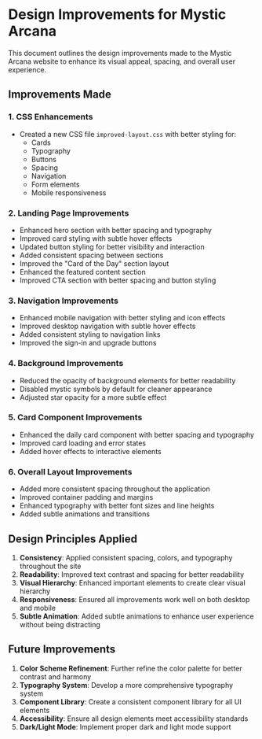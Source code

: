 # Design Improvements for Mystic Arcana

This document outlines the design improvements made to the Mystic Arcana website to enhance its visual appeal, spacing, and overall user experience.

## Improvements Made

### 1. CSS Enhancements
- Created a new CSS file `improved-layout.css` with better styling for:
  - Cards
  - Typography
  - Buttons
  - Spacing
  - Navigation
  - Form elements
  - Mobile responsiveness

### 2. Landing Page Improvements
- Enhanced hero section with better spacing and typography
- Improved card styling with subtle hover effects
- Updated button styling for better visibility and interaction
- Added consistent spacing between sections
- Improved the "Card of the Day" section layout
- Enhanced the featured content section
- Improved CTA section with better spacing and button styling

### 3. Navigation Improvements
- Enhanced mobile navigation with better styling and icon effects
- Improved desktop navigation with subtle hover effects
- Added consistent styling to navigation links
- Improved the sign-in and upgrade buttons

### 4. Background Improvements
- Reduced the opacity of background elements for better readability
- Disabled mystic symbols by default for cleaner appearance
- Adjusted star opacity for a more subtle effect

### 5. Card Component Improvements
- Enhanced the daily card component with better spacing and typography
- Improved card loading and error states
- Added hover effects to interactive elements

### 6. Overall Layout Improvements
- Added more consistent spacing throughout the application
- Improved container padding and margins
- Enhanced typography with better font sizes and line heights
- Added subtle animations and transitions

## Design Principles Applied

1. **Consistency**: Applied consistent spacing, colors, and typography throughout the site
2. **Readability**: Improved text contrast and spacing for better readability
3. **Visual Hierarchy**: Enhanced important elements to create clear visual hierarchy
4. **Responsiveness**: Ensured all improvements work well on both desktop and mobile
5. **Subtle Animation**: Added subtle animations to enhance user experience without being distracting

## Future Improvements

1. **Color Scheme Refinement**: Further refine the color palette for better contrast and harmony
2. **Typography System**: Develop a more comprehensive typography system
3. **Component Library**: Create a consistent component library for all UI elements
4. **Accessibility**: Ensure all design elements meet accessibility standards
5. **Dark/Light Mode**: Implement proper dark and light mode support
